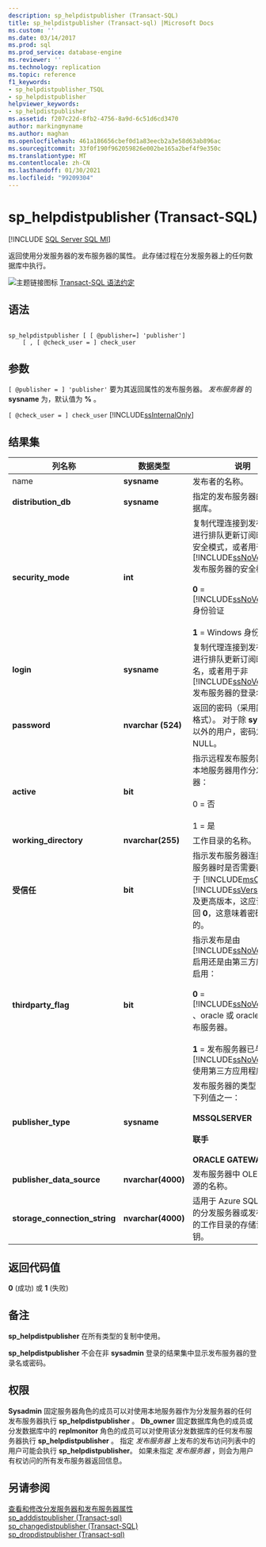 ```yaml
---
description: sp_helpdistpublisher (Transact-SQL)
title: sp_helpdistpublisher (Transact-sql) |Microsoft Docs
ms.custom: ''
ms.date: 03/14/2017
ms.prod: sql
ms.prod_service: database-engine
ms.reviewer: ''
ms.technology: replication
ms.topic: reference
f1_keywords:
- sp_helpdistpublisher_TSQL
- sp_helpdistpublisher
helpviewer_keywords:
- sp_helpdistpublisher
ms.assetid: f207c22d-8fb2-4756-8a9d-6c51d6cd3470
author: markingmyname
ms.author: maghan
ms.openlocfilehash: 461a186656cbef0d1a83eecb2a3e58d63ab896ac
ms.sourcegitcommit: 33f0f190f962059826e002be165a2bef4f9e350c
ms.translationtype: MT
ms.contentlocale: zh-CN
ms.lasthandoff: 01/30/2021
ms.locfileid: "99209304"
---
```

# <a name="sp_helpdistpublisher-transact-sql"></a>sp_helpdistpublisher (Transact-SQL)
[!INCLUDE [SQL Server SQL MI](../../includes/applies-to-version/sql-asdbmi.md)]

  返回使用分发服务器的发布服务器的属性。 此存储过程在分发服务器上的任何数据库中执行。  
  
 ![主题链接图标](../../database-engine/configure-windows/media/topic-link.gif "“主题链接”图标") [Transact-SQL 语法约定](../../t-sql/language-elements/transact-sql-syntax-conventions-transact-sql.md)  
  
## <a name="syntax"></a>语法  
  
```  
  
sp_helpdistpublisher [ [ @publisher=] 'publisher']   
    [ , [ @check_user = ] check_user  
```  
  
## <a name="arguments"></a>参数  
`[ @publisher = ] 'publisher'` 要为其返回属性的发布服务器。 *发布服务器* 的 **sysname** 为，默认值为 **%** 。  
  
`[ @check_user = ] check_user` [!INCLUDE[ssInternalOnly](../../includes/ssinternalonly-md.md)]  
  
## <a name="result-sets"></a>结果集  
  
|列名称|数据类型|说明|  
|-----------------|---------------|-----------------|  
|name|**sysname**|发布者的名称。|  
|**distribution_db**|**sysname**|指定的发布服务器的分发数据库。|  
|**security_mode**|**int**|复制代理连接到发布服务器进行排队更新订阅时所用的安全模式，或者用于非 [!INCLUDE[ssNoVersion](../../includes/ssnoversion-md.md)] 发布服务器的安全模式。<br /><br /> **0**  =  [!INCLUDE[ssNoVersion](../../includes/ssnoversion-md.md)] 身份验证<br /><br /> **1** = Windows 身份验证|  
|**login**|**sysname**|复制代理连接到发布服务器进行排队更新订阅时的登录名，或者用于非 [!INCLUDE[ssNoVersion](../../includes/ssnoversion-md.md)] 发布服务器的登录名。|  
|**password**|**nvarchar (524)**|返回的密码（采用简单加密格式）。 对于除 **sysadmin** 以外的用户，密码为 NULL。|  
|**active**|**bit**|指示远程发布服务器是否将本地服务器用作分发服务器：<br /><br /> 0 = 否<br /><br /> 1 = 是|  
|**working_directory**|**nvarchar(255)**|工作目录的名称。|  
|**受信任**|**bit**|指示发布服务器连接到分发服务器时是否需要密码。 对于 [!INCLUDE[msCoName](../../includes/msconame-md.md)] [!INCLUDE[ssVersion2005](../../includes/ssversion2005-md.md)] 及更高版本，这应该始终返回 **0**，这意味着密码是必需的。|  
|**thirdparty_flag**|**bit**|指示发布是由 [!INCLUDE[ssNoVersion](../../includes/ssnoversion-md.md)] 启用还是由第三方应用程序启用：<br /><br /> **0**  =  [!INCLUDE[ssNoVersion](../../includes/ssnoversion-md.md)] 、oracle 或 oracle 网关发布服务器。<br /><br /> **1** = 发布服务器已与 [!INCLUDE[ssNoVersion](../../includes/ssnoversion-md.md)] 使用第三方应用程序集成。|  
|**publisher_type**|**sysname**|发布服务器的类型；可以为下列值之一：<br /><br /> **MSSQLSERVER**<br /><br /> **联手**<br /><br /> **ORACLE GATEWAY**|  
|**publisher_data_source**|**nvarchar(4000)**|发布服务器中 OLE DB 数据源的名称。|  
|**storage_connection_string**|**nvarchar(4000)**|适用于 Azure SQL 数据库中的分发服务器或发布服务器的工作目录的存储访问密钥。|  
  
## <a name="return-code-values"></a>返回代码值  
 **0** (成功) 或 **1** (失败)   
  
## <a name="remarks"></a>备注  
 **sp_helpdistpublisher** 在所有类型的复制中使用。  
  
 **sp_helpdistpublisher** 不会在非 **sysadmin** 登录的结果集中显示发布服务器的登录名或密码。  
  
## <a name="permissions"></a>权限  
 **Sysadmin** 固定服务器角色的成员可以对使用本地服务器作为分发服务器的任何发布服务器执行 **sp_helpdistpublisher** 。 **Db_owner** 固定数据库角色的成员或分发数据库中的 **replmonitor** 角色的成员可以对使用该分发数据库的任何发布服务器执行 **sp_helpdistpublisher** 。 指定 *发布服务器* 上发布的发布访问列表中的用户可能会执行 **sp_helpdistpublisher**。 如果未指定 *发布服务器* ，则会为用户有权访问的所有发布服务器返回信息。  
  
## <a name="see-also"></a>另请参阅  
 [查看和修改分发服务器和发布服务器属性](../../relational-databases/replication/view-and-modify-distributor-and-publisher-properties.md)   
 [sp_adddistpublisher &#40;Transact-sql&#41;](../../relational-databases/system-stored-procedures/sp-adddistpublisher-transact-sql.md)   
 [sp_changedistpublisher (Transact-SQL)](../../relational-databases/system-stored-procedures/sp-changedistpublisher-transact-sql.md)   
 [sp_dropdistpublisher &#40;Transact-sql&#41;](../../relational-databases/system-stored-procedures/sp-dropdistpublisher-transact-sql.md)  
  
  
